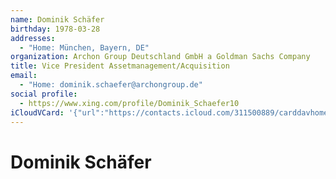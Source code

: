 ```yaml
---
name: Dominik Schäfer
birthday: 1978-03-28
addresses:
  - "Home: München, Bayern, DE"
organization: Archon Group Deutschland GmbH a Goldman Sachs Company
title: Vice President Assetmanagement/Acquisition
email:
  - "Home: dominik.schaefer@archongroup.de"
social profile:
  - https://www.xing.com/profile/Dominik_Schaefer10
iCloudVCard: '{"url":"https://contacts.icloud.com/311500889/carddavhome/card/NzE2Yzg1MWMtZmZhYi00NzAyLTg4ZjctMzE0YjgxNDZkMzlk.vcf","etag":"\"kmfhdbsu\"","data":"BEGIN:VCARD\r\nVERSION:3.0\r\nFN:\r\nN:Schäfer;Dominik;;;\r\nUID:716c851c-ffab-4702-88f7-314b8146d39d\r\nBDAY;VALUE=date:1978-03-28\r\nADR;TYPE=HOME:;;;München;Bayern;;DE;\r\nWP1.X-ABLABEL:Work\r\nWP2.X-ABLABEL:Work\r\nitem0.X-ABLABEL:xing\r\nPRODID:ez-vcard 0.9.13-fc\r\nREV:2025-04-03T22:12:01Z\r\nORG:Archon Group Deutschland GmbH a Goldman Sachs Company;\r\nTITLE:Vice President Assetmanagement/Acquisition\r\nEMAIL;TYPE=HOME:dominik.schaefer@archongroup.de\r\nPHOTO;VALUE=uri:https://gateway.icloud.com/contacts/311500889/ck/card/22407\r\n e427b29af9e19323ceb80c5b142\r\nitem0.X-SOCIALPROFILE;X-USER=Dominik_Schaefer10:https://www.xing.com/profil\r\n e/Dominik_Schaefer10\r\nEND:VCARD"}'
---
```

# Dominik Schäfer
